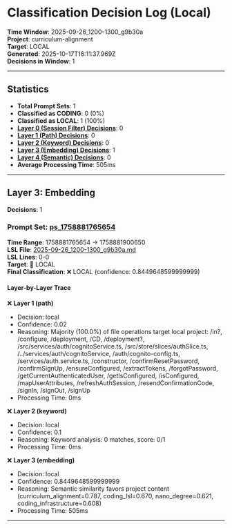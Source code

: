 # Classification Decision Log (Local)

**Time Window**: 2025-09-26_1200-1300_g9b30a<br>
**Project**: curriculum-alignment<br>
**Target**: LOCAL<br>
**Generated**: 2025-10-17T16:11:37.969Z<br>
**Decisions in Window**: 1

---

## Statistics

- **Total Prompt Sets**: 1
- **Classified as CODING**: 0 (0%)
- **Classified as LOCAL**: 1 (100%)
- **[Layer 0 (Session Filter) Decisions](#layer-0-session-filter)**: 0
- **[Layer 1 (Path) Decisions](#layer-1-path)**: 0
- **[Layer 2 (Keyword) Decisions](#layer-2-keyword)**: 0
- **[Layer 3 (Embedding) Decisions](#layer-3-embedding)**: 1
- **[Layer 4 (Semantic) Decisions](#layer-4-semantic)**: 0
- **Average Processing Time**: 505ms

---

## Layer 3: Embedding

**Decisions**: 1

### Prompt Set: [ps_1758881765654](../../history/2025-09-26_1200-1300_g9b30a.md#ps_1758881765654)

**Time Range**: 1758881765654 → 1758881900650<br>
**LSL File**: [2025-09-26_1200-1300_g9b30a.md](../../history/2025-09-26_1200-1300_g9b30a.md#ps_1758881765654)<br>
**LSL Lines**: 0-0<br>
**Target**: 📍 LOCAL<br>
**Final Classification**: ❌ LOCAL (confidence: 0.8449648599999999)

#### Layer-by-Layer Trace

❌ **Layer 1 (path)**
- Decision: local
- Confidence: 0.02
- Reasoning: Majority (100.0%) of file operations target local project: /in?, /configure, /deployment, /CD, /deployment?, /src/services/auth/cognitoService.ts, /src/store/slices/authSlice.ts, /../services/auth/cognitoService, /auth/cognito-config.ts, /services/auth.service.ts, /constructor, /confirmResetPassword, /confirmSignUp, /ensureConfigured, /extractTokens, /forgotPassword, /getCurrentAuthenticatedUser, /getIsConfigured, /isConfigured, /mapUserAttributes, /refreshAuthSession, /resendConfirmationCode, /signIn, /signOut, /signUp
- Processing Time: 0ms

❌ **Layer 2 (keyword)**
- Decision: local
- Confidence: 0.1
- Reasoning: Keyword analysis: 0 matches, score: 0/1
- Processing Time: 0ms

❌ **Layer 3 (embedding)**
- Decision: local
- Confidence: 0.8449648599999999
- Reasoning: Semantic similarity favors project content (curriculum_alignment=0.787, coding_lsl=0.670, nano_degree=0.621, coding_infrastructure=0.608)
- Processing Time: 505ms

---

